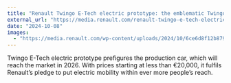 ```yaml
---
title: "Renault Twingo E-Tech electric prototype: the emblematic Twingo rebooted"
external_url: "https://media.renault.com/renault-twingo-e-tech-electric-prototype-the-emblematic-twingo-rebooted/?lang=eng"
date: "2024-10-08"
images:
  - "https://media.renault.com/wp-content/uploads/2024/10/6ce6d8f12b8793a406e5b460404114da-m.jpg.webp"
---
```


Twingo E-Tech electric prototype prefigures the production car, which will reach the market in 2026. With prices starting at less than €20,000, it fulfils Renault’s pledge to put electric mobility within ever more people’s reach.